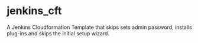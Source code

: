 # jenkins_cft
A Jenkins Cloudformation Template that skips sets admin password, installs plug-ins and skips the initial setup wizard.
